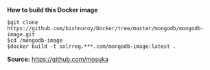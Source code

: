 **How to build this Docker image**

```
$git clone https://github.com/bishnuroy/Docker/tree/master/mongodb/mongodb-image.git
$cd /mongodb-image
$docker build -t solrreg.***.com/mongodb-image:latest .
```

**Source:** https://github.com/mosuka
